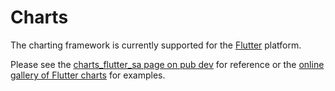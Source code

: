 # Charts

The charting framework is currently supported for the
[Flutter](https://flutter.io) platform.

Please see the
[charts_flutter_sa page on pub dev](https://pub.dev/packages/charts_flutter_sa)
for reference or the
[online gallery of Flutter charts](https://google.github.io/charts/flutter/gallery.html)
for examples.
